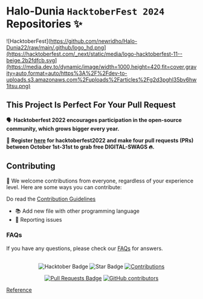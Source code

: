 # Halo-Dunia `HacktoberFest 2024` Repositories ✨

![HacktoberFest](https://github.com/newridho/Halo-Dunia22/raw/main/.github/logo_hd.png](https://hacktoberfest.com/_next/static/media/logo-hacktoberfest-11--beige.2b2fdfcb.svg](https://media.dev.to/dynamic/image/width=1000,height=420,fit=cover,gravity=auto,format=auto/https%3A%2F%2Fdev-to-uploads.s3.amazonaws.com%2Fuploads%2Farticles%2Fg2d3pghl35bv6hw1itsu.png)

## This Project Is Perfect For Your Pull Request

🗣 **Hacktoberfest 2022 encourages participation in the open-source community, which grows bigger every year.**

📢 **Register [here](https://hacktoberfest2023.digitalocean.com) for hacktoberfest2022 and make four pull requests (PRs) between October 1st-31st to grab free DIGITAL-SWAGS 🔥.**

## Contributing

🎉 We welcome contributions from everyone, regardless of your experience level. Here are some ways you can contribute:

Do read the [Contribution Guidelines](/CONTRIBUTING.md)

- 📚 Add new file with other programming language
- 🐞 Reporting issues

### FAQs

If you have any questions, please check our [FAQs](Faqs.md) for answers.

<br>
<div align="center">

<img src="https://img.shields.io/badge/hacktoberfest2023--blueviolet" alt="Hacktober Badge"/>
 <img src="https://img.shields.io/static/v1?label=%F0%9F%8C%9F&message=If%20Useful&style=style=flat&color=BC4E99" alt="Star Badge"/>
 <a href="https://github.com/newridho" ><img src="https://img.shields.io/badge/Contributions-welcome-violet.svg?style=flat&logo=git" alt="Contributions" /></a>

<a href="https://github.com/newridho/Halo-Dunia22/pulls"><img src="https://img.shields.io/github/issues-pr/newridho/Halo-Dunia22" alt="Pull Requests Badge"/></a>
<a href="https://github.com/newridho/Halo-Dunia22/graphs/contributors"><img alt="GitHub contributors" src="https://img.shields.io/github/contributors/newridho/Halo-Dunia22?color=2b9348"></a>

</div>

[Reference](https://github.com/ossamamehmood/Hacktoberfest2023/blob/main/README.md)
